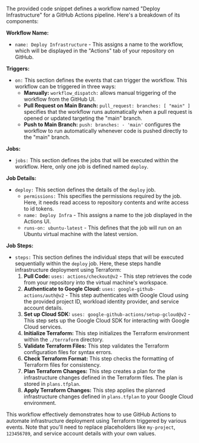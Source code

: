 The provided code snippet defines a workflow named "Deploy Infrastructure" for a GitHub Actions pipeline. Here's a breakdown of its components:

**Workflow Name:**

- `name: Deploy Infrastructure` - This assigns a name to the workflow, which will be displayed in the "Actions" tab of your repository on GitHub.

**Triggers:**

- `on:` This section defines the events that can trigger the workflow. This workflow can be triggered in three ways:
    - **Manually:**  `workflow_dispatch:` allows manual triggering of the workflow from the GitHub UI.
    - **Pull Request on Main Branch:** `pull_request: branches: [ "main" ]` specifies that the workflow runs automatically when a pull request is opened or updated targeting the "main" branch.
    - **Push to Main Branch:** `push: branches: - 'main'` configures the workflow to run automatically whenever code is pushed directly to the "main" branch.

**Jobs:**

- `jobs:` This section defines the jobs that will be executed within the workflow. Here, only one job is defined named `deploy`.

**Job Details:**

- `deploy:` This section defines the details of the `deploy` job.
    - `permissions:` This specifies the permissions required by the job. Here, it needs read access to repository contents and write access to id tokens.
    - `name: Deploy Infra` - This assigns a name to the job displayed in the Actions UI.
    - `runs-on: ubuntu-latest` - This defines that the job will run on an Ubuntu virtual machine with the latest version.

**Job Steps:**

- `steps:` This section defines the individual steps that will be executed sequentially within the `deploy` job. Here, these steps handle infrastructure deployment using Terraform:
    1. **Pull Code:** `uses: actions/checkout@v2` - This step retrieves the code from your repository into the virtual machine's workspace.
    2. **Authenticate to Google Cloud:** `uses: google-github-actions/auth@v2` - This step authenticates with Google Cloud using the provided project ID, workload identity provider, and service account details.
    3. **Set up Cloud SDK:** `uses: google-github-actions/setup-gcloud@v2` - This step sets up the Google Cloud SDK for interacting with Google Cloud services.
    4. **Initialize Terraform:** This step initializes the Terraform environment within the `./terraform` directory.
    5. **Validate Terraform Files:** This step validates the Terraform configuration files for syntax errors.
    6. **Check Terraform Format:** This step checks the formatting of Terraform files for consistency.
    7. **Plan Terraform Changes:** This step creates a plan for the infrastructure changes defined in the Terraform files. The plan is stored in `plans.tfplan`.
    8. **Apply Terraform Changes:** This step applies the planned infrastructure changes defined in `plans.tfplan` to your Google Cloud environment.

This workflow effectively demonstrates how to use GitHub Actions to automate infrastructure deployment using Terraform triggered by various events. Note that you'll need to replace placeholders like `my-project`, `123456789`, and service account details with your own values. 